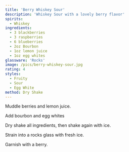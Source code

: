 ```yaml
---
title: 'Berry Whiskey Sour'
description: 'Whiskey Sour with a lovely berry flavor'
spirits:
  - Whiskey
ingredients:
  - 3 blackberries
  - 3 raspberries
  - 6 blueberries
  - 2oz Bourbon
  - 1oz lemon juice
  - 1oz egg whites
glassware: 'Rocks'
image: /pics/berry-whiskey-sour.jpg
rating: 4
styles:
  - Fruity
  - Sour
  - Egg White
method: Dry Shake
---
```


Muddle berries and lemon juice.

Add bourbon and egg whites

Dry shake all ingredients, then shake again with ice.

Strain into a rocks glass with fresh ice.

Garnish with a berry.
